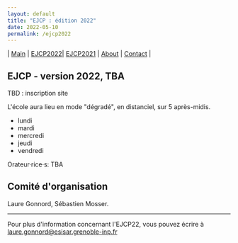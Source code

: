 ```yaml
---
layout: default
title: "EJCP : édition 2022"
date: 2022-05-10
permalink: /ejcp2022
---
```


| [Main](./index) | [EJCP2022](./ejcp2022)| [EJCP2021](./ejcp2021) | [About](./about) | [Contact](./contact) |


## EJCP - version 2022, TBA

TBD : inscription site

L'école aura lieu en mode "dégradé", en distanciel, sur 5 après-midis.

* lundi 
* mardi 
* mercredi 
* jeudi 
* vendredi 


Orateur·rice·s: TBA 

## Comité d'organisation

Laure Gonnord, Sébastien Mosser.

---
Pour plus d'information concernant l'EJCP22, vous pouvez écrire à
 [laure.gonnord@esisar.grenoble-inp.fr](mailto:laure.gonnord@esisar.grenoble-inp.fr)
